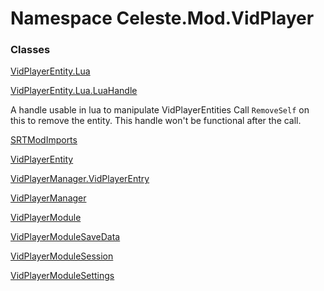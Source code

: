 # <a id="Celeste_Mod_VidPlayer"></a> Namespace Celeste.Mod.VidPlayer

### Classes

 [VidPlayerEntity.Lua](Celeste.Mod.VidPlayer.VidPlayerEntity.Lua.md)

 [VidPlayerEntity.Lua.LuaHandle](Celeste.Mod.VidPlayer.VidPlayerEntity.Lua.LuaHandle.md)

A handle usable in lua to manipulate VidPlayerEntities
Call `RemoveSelf` on this to remove the entity. This handle won't be functional after the call.

 [SRTModImports](Celeste.Mod.VidPlayer.SRTModImports.md)

 [VidPlayerEntity](Celeste.Mod.VidPlayer.VidPlayerEntity.md)

 [VidPlayerManager.VidPlayerEntry](Celeste.Mod.VidPlayer.VidPlayerManager.VidPlayerEntry.md)

 [VidPlayerManager](Celeste.Mod.VidPlayer.VidPlayerManager.md)

 [VidPlayerModule](Celeste.Mod.VidPlayer.VidPlayerModule.md)

 [VidPlayerModuleSaveData](Celeste.Mod.VidPlayer.VidPlayerModuleSaveData.md)

 [VidPlayerModuleSession](Celeste.Mod.VidPlayer.VidPlayerModuleSession.md)

 [VidPlayerModuleSettings](Celeste.Mod.VidPlayer.VidPlayerModuleSettings.md)

